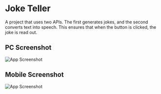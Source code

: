 # Joke Teller
A project that uses two APIs.
The first generates jokes, and the second converts text into speech.
This ensures that when the button is clicked, the joke is read out.
## PC Screenshot

![App Screenshot](https://i.ibb.co/xspQM2q/pc1.jpg)

## Mobile Screenshot

![App Screenshot](https://i.ibb.co/Kr7mpp8/m1.jpg)